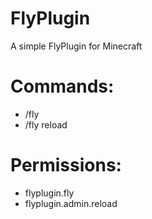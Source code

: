 # FlyPlugin
A simple FlyPlugin for Minecraft

# Commands:
- /fly
- /fly reload

# Permissions:
- flyplugin.fly
- flyplugin.admin.reload
